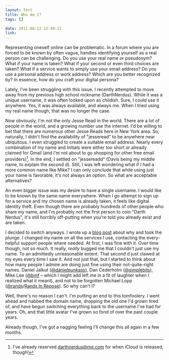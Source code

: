 ```yaml
--- 
layout: text
title: Who Am I?
tags: []

date: 2011-06-12 12:49:11
link: 
---
```


Representing oneself online can be problematic. In a forum where you are forced to be known by often vague, handles identifying yourself as a real person can be challenging. Do you use your real name or pseudonym? What if your name is taken? What if your second or even third choices are taken? What if a service wants to simply use your email address? Do you use a personal address or work address? Which are you better recognized by? In essence, how do you craft your digital persona?

Lately, I've been struggling with this issue. I recently attempted to move away from my previous high school nickname (DarthNerdus). While it was a unique username, it was often looked upon as childish. Sure, I could use it anywhere. Yes, it was always available, and always me. When I tried using my real name though, that was no longer the case.

Now obviously, I'm not the only Jesse Read in the world. There are a lot of people in the world, and a growing number use the internet. I'd be willing to bet that there are numerous other Jesse Reads here in New York area. So, naturally, I didn't find the availability of "jesseread" to be anywhere near ubiquitous. I even struggled to create a suitable email address. Nearly every combination of my name and initials were either too short or already claimed for Gmail (and I'm not about to go shopping for other free email providers)[^1]. In the end, I settled on "jessereadd" (Davis being my middle name, to explain the second d). Still, I was left wondering what if I had a more common name like Mike? I can only conclude that while using just your name is favorable, it's not always an option. So what are acceptable alternatives?

An even bigger issue was my desire to have a single username. I would like to be known by the same name everywhere. When I go attempt to sign up for a service and my chosen name is already taken, it feels like digital identity theft. Even though there are probably hundreds of other people who share my name, and I'm probably not the first person to coin "Darth Nerdus", it's still horribly off-putting when you're told you already exist and are taken.

I decided to switch anyways. I wrote up a [blog post](/2011/04/14/identity-crisis.html) about why and took the plunge. I changed my name on all the services I use, contacting the every-helpful support people where needed. At first, I was fine with it. Over time though, not so much. It really, *really* bugged me that I couldn't just use my name. To an admittedly unreasonable extent. That second d just clawed at my eyes every time I saw it. And not just that, but I started to think about how many people I admire are doing just fine using their not-quite-right names. Daniel Jalkut ([@danielpunkass](http://twitter.com/danielpunkass)), Dan Cederholm ([@simplebits](http://twitter.com/simplebits)), Mike Lee ([@bmf](http://twitter.com/bmf) – which I might add left me in a fit of laughter when I realized what it meant), and not to be forgotten Michael Lopp ([@rands](http://twitter.com/rands)/[Rands In Repose](http://randsinrepose.com/)). So why can't I? 

Well, there's no reason I can't. I'm putting an end to this tomfoolery. I went ahead and nabbed the domain name, dropping the old one I'd grown tired of, and have begun switching everything back to the username I've had for years. Oh, and that little avatar I've grown so fond of over the past couple years.

Already though, I've got a nagging feeling I'll change this all again in a few months.

[^1]: I've already reserved darthnerdus@me.com for when iCloud is released, though!
